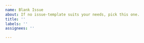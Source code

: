 ```yaml
---
name: Blank Issue
about: If no issue-template suits your needs, pick this one.
title: ''
labels: ''
assignees: ''

---
```




